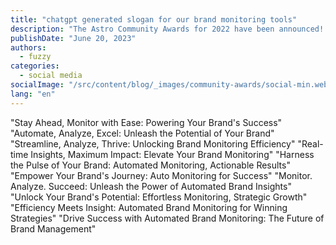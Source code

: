 ```yaml
---
title: "chatgpt generated slogan for our brand monitoring tools"
description: "The Astro Community Awards for 2022 have been announced! These awards recognize the Astro community members who went above and beyond the past year. Read more to find out who was recognized!"
publishDate: "June 20, 2023"
authors:
  - fuzzy
categories:
  - social media    
socialImage: "/src/content/blog/_images/community-awards/social-min.webp"
lang: "en"
---
```


"Stay Ahead, Monitor with Ease: Powering Your Brand's Success"
"Automate, Analyze, Excel: Unleash the Potential of Your Brand"
"Streamline, Analyze, Thrive: Unlocking Brand Monitoring Efficiency"
"Real-time Insights, Maximum Impact: Elevate Your Brand Monitoring"
"Harness the Pulse of Your Brand: Automated Monitoring, Actionable Results"
"Empower Your Brand's Journey: Auto Monitoring for Success"
"Monitor. Analyze. Succeed: Unleash the Power of Automated Brand Insights"
"Unlock Your Brand's Potential: Effortless Monitoring, Strategic Growth"
"Efficiency Meets Insight: Automated Brand Monitoring for Winning Strategies"
"Drive Success with Automated Brand Monitoring: The Future of Brand Management"
